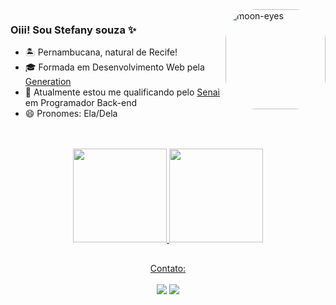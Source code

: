 <img align="right" alt="moon-eyes" height="160" style="border-radius:50px;" src="https://media.giphy.com/media/6M6tLNTzqsImp41mGS/giphy.gif">

### Oiii! Sou Stefany souza ✨

- 🏝 Pernambucana, natural de Recife!
- 🎓 Formada em Desenvolvimento Web pela [Generation](https://brazil.generation.org/)
- 🌱 Atualmente estou me qualificando pelo [Senai](https://portalead.sp.senai.br/) em Programador Back-end
- 😄 Pronomes: Ela/Dela
<br><br><br>

<div align="center">
  <a href="https://github.com/stefanyrsouza">
  <img height="150em" src="https://github-readme-stats.vercel.app/api?username=stefanyrsouza&show_icons=true&theme=radical&include_all_commits=true&count_private=true"/>
  <img height="150em" src="https://github-readme-stats.vercel.app/api/top-langs/?username=stefanyrsouza&layout=compact&langs_count=7&theme=radical"/>
</div>

##

<div align="center">
  Contato:
  <br><br>
    <a href="https://www.linkedin.com/in/stefany-souza/" target="_blank"><img src="https://img.shields.io/badge/LinkedIn-0077B5?style=for-the-badge&logo=linkedin&logoColor=white" target="_blank"></a> <a href = "mailto:stefanyraiissa24@gmail.com"><img src="https://img.shields.io/badge/-Gmail-%23333?style=for-the-badge&logo=gmail&logoColor=white](https://img.shields.io/badge/Gmail-D14836?style=for-the-badge&logo=gmail&logoColor=white)" target="_blank"></a>
</div> 
   
